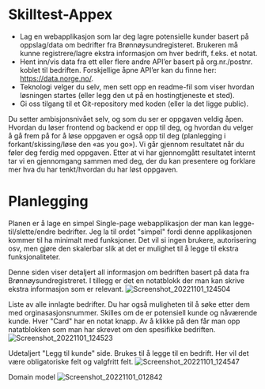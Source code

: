 # Skilltest-Appex

* Lag en webapplikasjon som lar deg lagre potensielle kunder basert på oppslag/data om bedrifter fra Brønnøysundregisteret. Brukeren må kunne registrere/lagre ekstra informasjon om hver bedrift, f.eks. et notat.
* Hent inn/vis data fra ett eller flere andre API’er basert på org.nr./postnr. koblet til bedriften. Forskjellige åpne API’er kan du finne her: https://data.norge.no/.
* Teknologi velger du selv, men sett opp en readme-fil som viser hvordan løsningen startes (eller legg den ut på en hostingtjeneste et sted).
* Gi oss tilgang til et Git-repository med koden (eller la det ligge public). 

Du setter ambisjonsnivået selv, og som du ser er oppgaven veldig åpen. Hvordan du løser frontend og backend er opp til deg, og hvordan du velger å gå frem på for å løse oppgaven er også opp til deg (planlegging i forkant/skissing/løse den «as you go»). Vi går gjennom resultatet når du føler deg ferdig med oppgaven. Etter at vi har gjennomgått resultatet internt tar vi en gjennomgang sammen med deg, der du kan presentere og forklare mer hva du har tenkt/hvordan du har løst oppgaven.

# Planlegging

Planen er å lage en simpel Single-page webapplikasjon der man kan legge-til/slette/endre bedrifter. Jeg la til ordet "simpel" fordi denne applikasjonen kommer til ha minimalt med funksjoner. Det vil si ingen brukere, autorisering osv, men gjøre den skalerbar slik at det er mulighet til å legge til ekstra funksjonaliteter.

Denne siden viser detaljert all informasjon om bedriften basert på data fra Brønnøysundregistreret. I tillegg er det en notatblokk der man kan skrive ekstra informasjon som er relevant.
![Screenshot_20221101_124504](https://user-images.githubusercontent.com/42601584/199226385-aa17fa33-64b5-47fd-8338-0ee3415456e2.png)

Liste av alle innlagte bedrifter. Du har også muligheten til å søke etter dem med orginasasjonsnummer. Skilles om de er potensiell kunde og nåværende kunde. Hver "Card" har en notat knapp. Av å klikke på den får man opp natatblokken som man har skrevet om den spesifikke bedriften.
![Screenshot_20221101_124523](https://user-images.githubusercontent.com/42601584/199226408-b00f1b18-148d-4082-844d-665b95795090.png)

Udetaljert "Legg til kunde" side. Brukes til å legge til en bedrift. Her vil det være obligatoriske felt og valgfritt felt.
![Screenshot_20221101_124547](https://user-images.githubusercontent.com/42601584/199226420-1b30bfeb-503b-47c0-9f11-66376fc90423.png)

Domain model
![Screenshot_20221101_012842](https://user-images.githubusercontent.com/42601584/199232415-b1fa34f2-957d-4835-ae9f-9c32af14a4f0.png)
